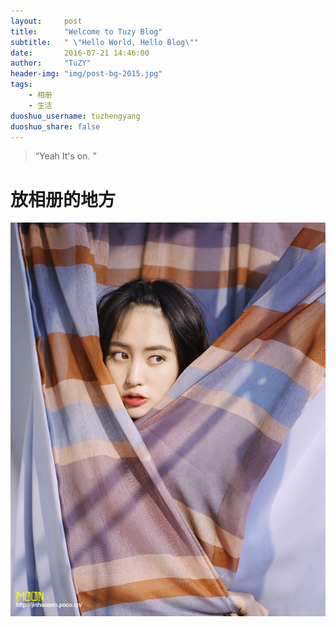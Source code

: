 ```yaml
---
layout:     post
title:      "Welcome to Tuzy Blog"
subtitle:   " \"Hello World, Hello Blog\""
date:       2016-07-21 14:46:00
author:     "TuZY"
header-img: "img/post-bg-2015.jpg"
tags:
    - 相册
    - 生活
duoshuo_username: tuzhengyang
duoshuo_share: false
---
```


> “Yeah It's on. ”

# 放相册的地方

![image](/img/moon01.jpg)
